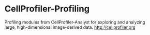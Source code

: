 # CellProfiler-Profiling
Profiling modules from CellProfiler-Analyst for exploring and analyzing large, high-dimensional image-derived data. http://cellprofiler.org
